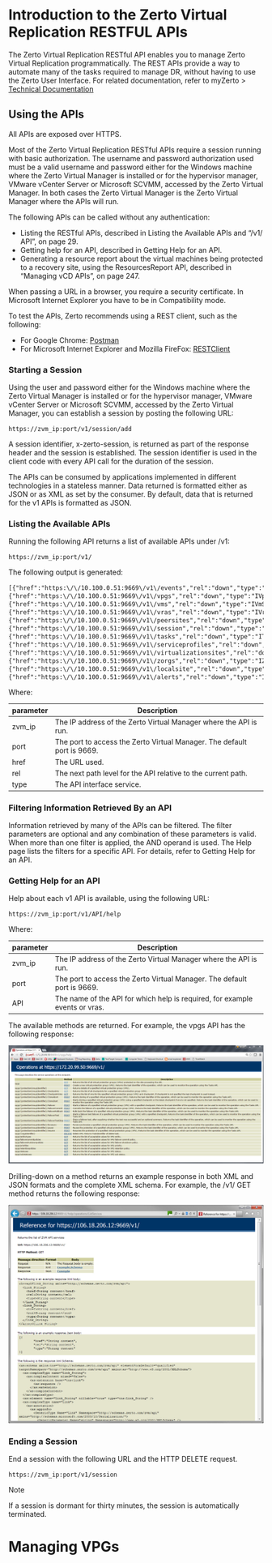 # Introduction to the Zerto Virtual Replication RESTFUL APIs

The Zerto Virtual Replication RESTful API enables you to manage Zerto Virtual Replication programmatically. The REST APIs provide a way to automate many of the tasks required to manage DR, without having to use the Zerto User Interface. For related documentation, refer to myZerto > [Technical Documentation](https://www.zerto.com/myzerto/technical-documentation/)

## Using the APIs

All APIs are exposed over HTTPS.

Most of the Zerto Virtual Replication RESTful APIs require a session running with basic authorization. The username and password authorization used must be a valid username and password either for the Windows machine where the Zerto Virtual Manager is installed or for the hypervisor manager, VMware vCenter Server or Microsoft SCVMM, accessed by the Zerto Virtual Manager. In both cases the Zerto Virtual Manager is the Zerto Virtual Manager where the APIs will run.

The following APIs can be called without any authentication:

- Listing the RESTful APIs, described in Listing the Available APIs and “/v1/ API”, on page 29.
- Getting help for an API, described in Getting Help for an API.
- Generating a resource report about the virtual machines being protected to a recovery site, using the ResourcesReport API, described in “Managing vCD APIs”, on page 247.

When passing a URL in a browser, you require a security certificate. In Microsoft Internet Explorer you have to be in Compatibility mode.

To test the APIs, Zerto recommends using a REST client, such as the following:

- For Google Chrome: [Postman](http://www.getpostman.com/)
- For Microsoft Internet Explorer and Mozilla FireFox: [RESTClient](http://www.restclient.org)

### Starting a Session

Using the user and password either for the Windows machine where the Zerto Virtual Manager is installed or for the hypervisor manager, VMware vCenter Server or Microsoft SCVMM, accessed by the Zerto Virtual Manager, you can establish a session by posting the following URL:

```http
https://zvm_ip:port/v1/session/add
```

A session identifier, x-zerto-session, is returned as part of the response header and the session is established. The session identifier is used in the client code with every API call for the duration of the session.

The APIs can be consumed by applications implemented in different technologies in a stateless manner.
Data returned is formatted either as JSON or as XML as set by the consumer. By default, data that is returned for the v1 APIs is formatted as JSON.

### Listing the Available APIs

Running the following API returns a list of available APIs under /v1:

```http
https://zvm_ip:port/v1/
```

The following output is generated:

```http
[{"href":"https:\/\/10.100.0.51:9669\/v1\/events","rel":"down","type":"IEventsService"},{"href":"https:\/\/10.100.0.51:9669\/v1\/vpgs","rel":"down","type":"IVpgService"},{"href":"https:\/\/10.100.0.51:9669\/v1\/vms","rel":"down","type":"IVmService"},{"href":"https:\/\/10.100.0.51:9669\/v1\/vras","rel":"down","type":"IVraService"},{"href":"https:\/\/10.100.0.51:9669\/v1\/peersites","rel":"down","type":"IPeerSitesService"},{"href":"https:\/\/10.100.0.51:9669\/v1\/session","rel":"down","type":"ISessionService"},{"href":"https:\/\/10.100.0.51:9669\/v1\/tasks","rel":"down","type":"ITasksService"},{"href":"https:\/\/10.100.0.51:9669\/v1\/serviceprofiles","rel":"down","type":"IServiceProfilesService"},{"href":"https:\/\/10.100.0.51:9669\/v1\/virtualizationsites","rel":"down","type":"IVirtualizationSitesService"},{"href":"https:\/\/10.100.0.51:9669\/v1\/zorgs","rel":"down","type":"IZorgsService"},{"href":"https:\/\/10.100.0.51:9669\/v1\/localsite","rel":"down","type":"ILocalSiteService"},{"href":"https:\/\/10.100.0.51:9669\/v1\/alerts","rel":"down","type":"IAlertsService"}]
```

Where:

| parameter | Description |
|---|---|
| zvm_ip | The IP address of the Zerto Virtual Manager where the API is run. |
| port | The port to access the Zerto Virtual Manager. The default port is 9669. |
| href | The URL used. |
| rel | The next path level for the API relative to the current path. |
| type | The API interface service. |

### Filtering Information Retrieved By an API

Information retrieved by many of the APIs can be filtered. The filter parameters are optional and any combination of these parameters is valid. When more than one filter is applied, the AND operand is used. The Help page lists the filters for a specific API. For details, refer to Getting Help for an API.

### Getting Help for an API

Help about each v1 API is available, using the following URL:

```http
https://zvm_ip:port/v1/API/help
```

Where:

| parameter | Description |
|---|---|
| zvm_ip | The IP address of the Zerto Virtual Manager where the API is run. |
| port | The port to access the Zerto Virtual Manager. The default port is 9669. |
| API | The name of the API for which help is required, for example events or vras. |

The available methods are returned. For example, the vpgs API has the following response:

[![API Help](images/Help1.jpg)](images/Help1.jpg)

Drilling-down on a method returns an example response in both XML and JSON formats and the complete XML schema. For example, the /v1/ GET method returns the following response:

[![API Help2](images/Help2.jpg)](images/Help2.jpg)

### Ending a Session
End a session with the following URL and the HTTP DELETE request.

```http
https://zvm_ip:port/v1/session
```

> [!NOTE]
> If a session is dormant for thirty minutes, the session is automatically terminated.
# Managing VPGs
